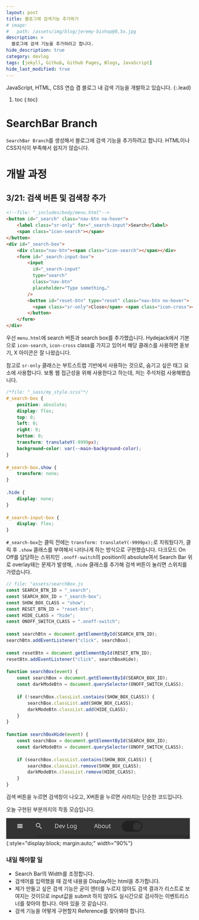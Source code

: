 ```yaml
---
layout: post
title: 블로그에 검색기능 추가하기
# image:
#   path: /assets/img/blog/jeremy-bishop@0,5x.jpg
description: >
  블로그에 검색 기능을 추가하려고 합니다.
hide_description: true
category: devlog
tags: [jekyll, Github, Github Pages, Blogs, JavaScript]
hide_last_modified: true
---
```


JavaScript, HTML, CSS 연습 겸 블로그 내 검색 기능을 개발하고 있습니다.
{:.lead}

1. toc
{:toc}

# SearchBar Branch

`SearchBar Branch`를 생성해서 블로그에 검색 기능을 추가하려고 합니다. HTML이나 CSS지식이 부족해서 쉽지가 않습니다.

# 개발 과정

## 3/21: 검색 버튼 및 검색창 추가
~~~html
<!--file: "_includes/body/menu.html"-->
<button id="_search" class="nav-btn no-hover">
    <label class="sr-only" for="_search-input">Search</label>
    <span class="icon-search"></span>
</button>
<div id="_search-box">
    <div class="nav-btn"><span class="icon-search"></span></div>
    <form id="_search-input-box">
        <input
          id="_search-input"
          type="search"
          class="nav-btn"
          placeholder="Type something…"
        />
        <button id="reset-btn" type="reset" class="nav-btn no-hover">
          <span class="sr-only">Close</span> <span class="icon-cross"></span>
        </button>
    </form>
</div>
~~~

우선 `menu.html`에 search 버튼과 search box를 추가했습니다. Hydejack에서 기본으로 `icon-search`, `icon-cross` class를 가지고 있어서 해당 클래스를 사용하면 돋보기, X 아이콘은 잘 나왔습니다.

참고로 `sr-only` 클래스는 부트스트랩 기반에서 사용하는 것으로, 숨기고 싶은 태그 요소에 사용합니다. 보통 웹 접근성을 위해 사용한다고 하는데, 저는 주석처럼 사용해봤습니다.

~~~css
/*file: "_sass/my_style.scss"*/
#_search-box {
    position: absolute;
    display: flex;
    top: 0;
    left: 0;
    right: 0;
    bottom: 0;
    transform: translateY(-9999px);
    background-color: var(--main-background-color);
}

#_search-box.show {
    transform: none;
}

.hide {
    display: none;
}

#_search-input-box {
    display: flex;
}
~~~

`#_search-box`는 클릭 전에는 `transform: translateY(-9999px);`로 치워뒀다가, 클릭 후 `.show` 클래스를 부여해서 나타나게 하는 방식으로 구현했습니다. 다크모드 On Off를 담당하는 스위치인 `.onoff-switch`의 position이 absolute여서 Search Bar 위로 overlay돼는 문제가 발생해, `.hide` 클래스를 추가해 검색 버튼이 눌리면 스위치를 가렸습니다.

~~~javascript
// file: "assets/searchBox.js
const SEARCH_BTN_ID = "_search";
const SEARCH_BOX_ID = "_search-box";
const SHOW_BOX_CLASS = "show";
const RESET_BTN_ID = "reset-btn";
const HIDE_CLASS = "hide";
const ONOFF_SWITCH_CLASS = ".onoff-switch";

const searchBtn = document.getElementById(SEARCH_BTN_ID);
searchBtn.addEventListener("click", searchBox);

const resetBtn = document.getElementById(RESET_BTN_ID);
resetBtn.addEventListener("click", searchBoxHide);

function searchBox(event) {
    const searchBox = document.getElementById(SEARCH_BOX_ID);
    const darkModeBtn = document.querySelector(ONOFF_SWITCH_CLASS);

    if (!searchBox.classList.contains(SHOW_BOX_CLASS)) {
        searchBox.classList.add(SHOW_BOX_CLASS);
        darkModeBtn.classList.add(HIDE_CLASS);
    }
}

function searchBoxHide(event) {
    const searchBox = document.getElementById(SEARCH_BOX_ID);
    const darkModeBtn = document.querySelector(ONOFF_SWITCH_CLASS);

    if (searchBox.classList.contains(SHOW_BOX_CLASS)) {
        searchBox.classList.remove(SHOW_BOX_CLASS);
        darkModeBtn.classList.remove(HIDE_CLASS);
    }
}
~~~

검색 버튼을 누르면 검색창이 나오고, X버튼을 누르면 사라지는 단순한 코드입니다.

오늘 구현된 부분까지의 작동 모습입니다.

![search-btn-made](/assets/img/devlog/search-btn-made.gif){:style="display:block; margin:auto;" width="90%"}

### 내일 해야할 일
* Search Bar의 Width를 조정합니다.
* 검색어를 입력했을 때 검색 내용을 Display하는 html을 추가합니다.
* 제가 만들고 싶은 검색 기능은 굳이 엔터를 누르지 않아도 검색 결과가 리스트로 보여지는 것이므로 input값을 submit 하지 않아도 실시간으로 검사하는 이벤트리스너를 찾아야 합니다. 아마 있을 것 같습니다.
* 검색 기능을 어떻게 구현할지 Reference를 찾아봐야 합니다.


